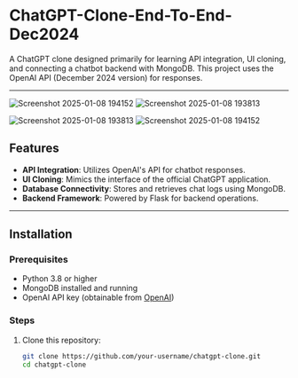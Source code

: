 # ChatGPT-Clone-End-To-End-Dec2024


A ChatGPT clone designed primarily for learning API integration, UI cloning, and connecting a chatbot backend with MongoDB. This project uses the OpenAI API (December 2024 version) for responses.

---
![Screenshot 2025-01-08 194152](https://github.com/user-attachments/assets/3e2482ba-80e9-4597-a2aa-083975466c05)
![Screenshot 2025-01-08 193813](https://github.com/user-attachments/assets/4e55eff6-a936-4841-8504-d646ac0aa9ed)

![Screenshot 2025-01-08 193813](https://github.com/user-attachments/assets/2da632dd-bb48-411e-b82b-ba0705df4440)
![Screenshot 2025-01-08 194152](https://github.com/user-attachments/assets/113f56b4-48b6-4c6e-9ca2-5d927b83b027)

## Features
- **API Integration**: Utilizes OpenAI's API for chatbot responses.
- **UI Cloning**: Mimics the interface of the official ChatGPT application.
- **Database Connectivity**: Stores and retrieves chat logs using MongoDB.
- **Backend Framework**: Powered by Flask for backend operations.

---

## Installation

### Prerequisites
- Python 3.8 or higher
- MongoDB installed and running
- OpenAI API key (obtainable from [OpenAI](https://platform.openai.com/signup/))

### Steps
1. Clone this repository:
   ```bash
   git clone https://github.com/your-username/chatgpt-clone.git
   cd chatgpt-clone
